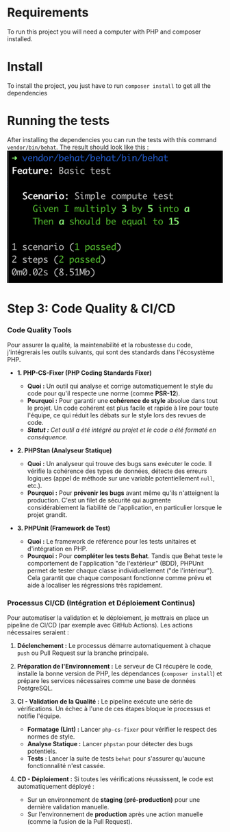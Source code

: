 # Requirements
To run this project you will need a computer with PHP and composer installed.

# Install
To install the project, you just have to run `composer install` to get all the dependencies

# Running the tests
After installing the dependencies you can run the tests with this command `vendor/bin/behat`.
The result should look like this :
![behat.png](behat.png)

# Step 3: Code Quality & CI/CD

### Code Quality Tools

Pour assurer la qualité, la maintenabilité et la robustesse du code, j'intégrerais les outils suivants, qui sont des standards dans l'écosystème PHP.

*   **1. PHP-CS-Fixer (PHP Coding Standards Fixer)**
    *   **Quoi :** Un outil qui analyse et corrige automatiquement le style du code pour qu'il respecte une norme (comme **PSR-12**).
    *   **Pourquoi :** Pour garantir une **cohérence de style** absolue dans tout le projet. Un code cohérent est plus facile et rapide à lire pour toute l'équipe, ce qui réduit les débats sur le style lors des revues de code.
    *   _**Statut :** Cet outil a été intégré au projet et le code a été formaté en conséquence._

*   **2. PHPStan (Analyseur Statique)**
    *   **Quoi :** Un analyseur qui trouve des bugs sans exécuter le code. Il vérifie la cohérence des types de données, détecte des erreurs logiques (appel de méthode sur une variable potentiellement `null`, etc.).
    *   **Pourquoi :** Pour **prévenir les bugs** avant même qu'ils n'atteignent la production. C'est un filet de sécurité qui augmente considérablement la fiabilité de l'application, en particulier lorsque le projet grandit.

*   **3. PHPUnit (Framework de Test)**
    *   **Quoi :** Le framework de référence pour les tests unitaires et d'intégration en PHP.
    *   **Pourquoi :** Pour **compléter les tests Behat**. Tandis que Behat teste le comportement de l'application "de l'extérieur" (BDD), PHPUnit permet de tester chaque classe individuellement ("de l'intérieur"). Cela garantit que chaque composant fonctionne comme prévu et aide à localiser les régressions très rapidement.

### Processus CI/CD (Intégration et Déploiement Continus)

Pour automatiser la validation et le déploiement, je mettrais en place un pipeline de CI/CD (par exemple avec GitHub Actions). Les actions nécessaires seraient :

1.  **Déclenchement :** Le processus démarre automatiquement à chaque `push` ou Pull Request sur la branche principale.

2.  **Préparation de l'Environnement :** Le serveur de CI récupère le code, installe la bonne version de PHP, les dépendances (`composer install`) et prépare les services nécessaires comme une base de données PostgreSQL.

3.  **CI - Validation de la Qualité :** Le pipeline exécute une série de vérifications. Un échec à l'une de ces étapes bloque le processus et notifie l'équipe.
    *   **Formatage (Lint) :** Lancer `php-cs-fixer` pour vérifier le respect des normes de style.
    *   **Analyse Statique :** Lancer `phpstan` pour détecter des bugs potentiels.
    *   **Tests :** Lancer la suite de tests `behat` pour s'assurer qu'aucune fonctionnalité n'est cassée.

4.  **CD - Déploiement :** Si toutes les vérifications réussissent, le code est automatiquement déployé :
    *   Sur un environnement de **staging (pré-production)** pour une dernière validation manuelle.
    *   Sur l'environnement de **production** après une action manuelle (comme la fusion de la Pull Request).